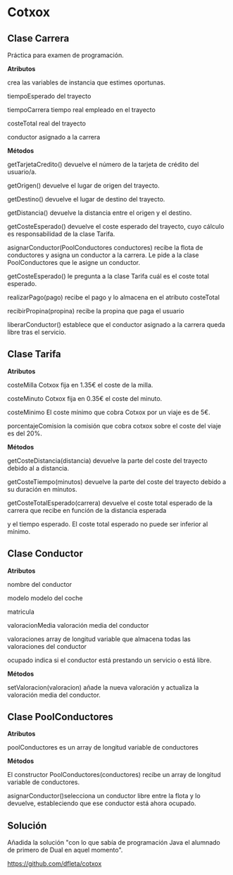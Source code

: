 # Cotxox
## Clase Carrera

Práctica para examen de programación.

**Atributos**

crea las variables de instancia que estimes oportunas.

tiempoEsperado del trayecto

tiempoCarrera tiempo real empleado en el trayecto

costeTotal real del trayecto

conductor asignado a la carrera


**Métodos**

getTarjetaCredito() devuelve el número de la tarjeta de crédito del usuario/a.

getOrigen() devuelve el lugar de origen del trayecto.

getDestino() devuelve el lugar de destino del trayecto.

getDistancia() devuelve la distancia entre el origen y el destino.

getCosteEsperado() devuelve el coste esperado del trayecto, cuyo cálculo es responsabilidad de la clase Tarifa.

asignarConductor(PoolConductores conductores) recibe la flota de conductores y asigna un conductor a la carrera. Le pide a la clase PoolConductores que le asigne un conductor.

getCosteEsperado() le pregunta a la clase Tarifa cuál es el coste total esperado.

realizarPago(pago) recibe el pago y lo almacena en el atributo costeTotal

recibirPropina(propina) recibe la propina que paga el usuario

liberarConductor() establece que el conductor asignado a la carrera queda libre tras el servicio.


## Clase Tarifa

**Atributos**

costeMilla Cotxox fija en 1.35€ el coste de la milla.

costeMinuto Cotxox fija en 0.35€ el coste del minuto.

costeMinimo El coste mínimo que cobra Cotxox por un viaje es de 5€.

porcentajeComision la comisión que cobra cotxox sobre el coste del viaje es del 20%.


**Métodos**


getCosteDistancia(distancia) devuelve la parte del coste del trayecto debido al a distancia.

getCosteTiempo(minutos) devuelve la parte del coste del trayecto debido a su duración en minutos.

getCosteTotalEsperado(carrera) devuelve el coste total esperado de la carrera que recibe en función de la distancia esperada

y el tiempo esperado. El coste total esperado no puede ser inferior al mínimo.



## Clase Conductor

**Atributos**

nombre del conductor

modelo modelo del coche

matricula

valoracionMedia valoración media del conductor

valoraciones array de longitud variable que almacena todas las valoraciones del conductor

ocupado indica si el conductor está prestando un servicio o está libre.

**Métodos**

setValoracion(valoracion) añade la nueva valoración y actualiza la valoración media del conductor.



## Clase PoolConductores

**Atributos**

poolConductores es un array de longitud variable de conductores


**Métodos**

El constructor PoolConductores(conductores) recibe un array de longitud variable de conductores.

asignarConductor()selecciona un conductor libre entre la flota y lo devuelve, estableciendo que ese conductor está ahora ocupado.

## Solución

Añadida la solución "con lo que sabía de programación Java el alumnado de primero de Dual en aquel momento".

https://github.com/dfleta/cotxox
